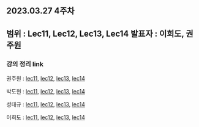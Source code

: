## 2023.03.27 4주차
범위 : Lec11, Lec12, Lec13, Lec14
발표자 : 이희도, 권주원
---
### 강의 정리 link

권주원 : [lec11](https://well-catsup-c9c.notion.site/Lec-11-Matrix-Spaces-Rank-1-Small-World-Graphs-1401df0df03243b295e0ff1450e44bbc), [lec12](https://well-catsup-c9c.notion.site/Lec-12-Graphs-Networks-Incidence-Matrices-cb6a33d03041488c91b7fb8058eacda8), [lec13](https://well-catsup-c9c.notion.site/Lec-13-Quiz-1-Review-7d04e040e63a4f558fa4ca0bfab584a9), [lec14](https://well-catsup-c9c.notion.site/Lec-14-Orthogonal-vectors-and-Subspaces-270d18374b834babb5404a4da0418c51)

박도현 : [lec11](https://dohlab.tistory.com/18), [lec12](https://dohlab.tistory.com/19), [lec13](https://dohlab.tistory.com/21), [lec14](https://dohlab.tistory.com/20)

성태규 : [lec11](https://velog.io/@tag_you/선형대수학-11장), [lec12](https://velog.io/@tag_you/선형대수학-12장), [lec13](), [lec14]()

이희도 : [lec11](https://acoustic-nasturtium-0b2.notion.site/Linear-algebra-lecture11-b1d68b8b7b5040b49ddf4d6c21e0ea34), [lec12](https://acoustic-nasturtium-0b2.notion.site/Linear-algebra-lecture12-9c10eb7c4e204d29874e1dc0d321fa86), [lec13](https://acoustic-nasturtium-0b2.notion.site/Linear-algebra-lecture13-38dbb1ad8bfe4d6db884cf33d3a60cf8), [lec14](https://acoustic-nasturtium-0b2.notion.site/Linear-algebra-lecture14-935ffb7f178f4006a136e55f190ad4cb)
